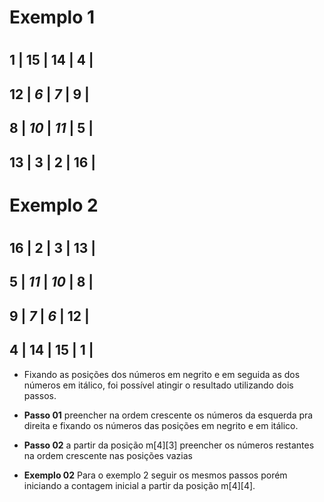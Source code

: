 # Exemplo 1 <h1>

**1**  | 15   |  14  | **4**  |
-----------------  
  12   | *6*  | *7*  |   9    |
-----------------
  8    | *10* | *11* |   5    |
-----------------
**13** |  3   |  2   | **16** |
-----------------

# Exemplo 2 <h1>

**16** |  2   |  3   | **13** |
-----------------  
   5   | *11* | *10* |    8   |
-----------------
   9   | *7*  | *6*  |   12   |
-----------------
**4**  | 14   |  15  | **1**  |
-----------------

* Fixando as posições dos números em negrito e em seguida as dos números em itálico, foi possível atingir o resultado utilizando dois passos.

* **Passo 01**
preencher na ordem crescente os números da esquerda pra direita e fixando os números das posições em negrito e em itálico.

* **Passo 02**
a partir da posição m[4][3] preencher os números restantes na ordem crescente nas posições vazias

* **Exemplo 02**
Para o exemplo 2 seguir os mesmos passos porém iniciando a contagem inicial a partir da posição m[4][4].
